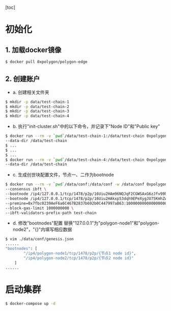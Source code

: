 [toc]

# 初始化
## 1. 加载docker镜像
```bash
$ docker pull 0xpolygon/polygon-edge
```

## 2. 创建账户
- a. 创建相关文件夹
```bash
$ mkdir -p data/test-chain-1
$ mkdir -p data/test-chain-2
$ mkdir -p data/test-chain-3
$ mkdir -p data/test-chain-4
```

- b. 执行"init-cluster.sh"中的以下命令，并记录下"Node ID"和"Public key"
```bash
$ docker run --rm -v `pwd`/data/test-chain-1:/data/test-chain 0xpolygon/polygon-edge secrets init \
--data-dir /data/test-chain
$ ...
$ ...
$ ...
$ docker run --rm -v `pwd`/data/test-chain-4:/data/test-chain 0xpolygon/polygon-edge secrets init \
--data-dir /data/test-chain
```

- c. 生成创世块配置文件，节点一、二作为bootnode
```bash
$ docker run --rm -v `pwd`/data/conf:/data/conf -w /data/conf 0xpolygon/polygon-edge genesis \
--consensus ibft \
--bootnode /ip4/127.0.0.1/tcp/1478/p2p/16Uiu2HAm96NQJqF2CGWSAxG6zJfv99hBW5psDc53gMYbQrrT5kuu \
--bootnode /ip4/127.0.0.1/tcp/1478/p2p/16Uiu2HAkxp53dqh9EPeXygJU75KmhZwyh4DCii5c7GFRRvHLtTmf \
--premine=0x7fbc0239AeF6a6C467B2837b692b0C447997aB63:1000000000000000000000 \
--block-gas-limit 1000000000 \
--ibft-validators-prefix-path test-chain
```

- d. 修改"bootnodes"配置
替换"127.0.0.1"为"polygon-node1"和"polygon-node2"，"{}"内填写相应数据
```bash
$ vim ./data/conf/genesis.json
......
"bootnodes": [
        "/ip4/polygon-node1/tcp/1478/p2p/{节点1 node id}",
        "/ip4/polygon-node2/tcp/1478/p2p/{节点2 node id}"
    ]
......
```

# 启动集群
```bash
$ docker-compose up -d
```
